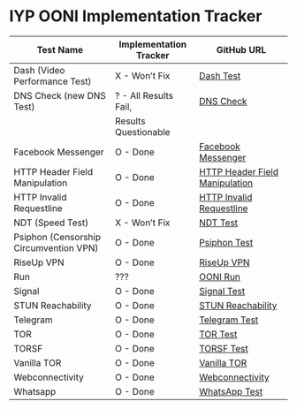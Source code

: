 # IYP OONI Implementation Tracker

| Test Name                                | Implementation Tracker       | GitHub URL                                                                                                    |
|------------------------------------------|------------------------------|---------------------------------------------------------------------------------------------------------------|
| Dash (Video Performance Test)            | X - Won’t Fix                | [Dash Test](https://github.com/ooni/spec/blob/master/nettests/ts-016-dash.md)                                  |
| DNS Check (new DNS Test)                 | ? - All Results Fail,        | [DNS Check](https://github.com/ooni/spec/blob/master/nettests/ts-020-dns-check.md)                             |
|                                          | Results Questionable         |                                                                                                               |
| Facebook Messenger                       | O - Done                     | [Facebook Messenger](https://github.com/ooni/spec/blob/master/nettests/ts-023-facebook-messenger.md)           |
| HTTP Header Field Manipulation           | O - Done                     | [HTTP Header Field Manipulation](https://github.com/ooni/spec/blob/master/nettests/ts-012-http-header-field.md)|
| HTTP Invalid Requestline                 | O - Done                     | [HTTP Invalid Requestline](https://github.com/ooni/spec/blob/master/nettests/ts-011-http-invalid-requestline.md)|
| NDT (Speed Test)                         | X - Won’t Fix                | [NDT Test](https://github.com/ooni/spec/blob/master/nettests/ts-022-ndt.md)                                    |
| Psiphon (Censorship Circumvention VPN)   | O - Done                     | [Psiphon Test](https://github.com/ooni/spec/blob/master/nettests/ts-007-psiphon.md)                            |
| RiseUp VPN                               | O - Done                     | [RiseUp VPN](https://github.com/ooni/spec/blob/master/nettests/ts-019-riseup-vpn.md)                           |
| Run                                      | ???                          | [OONI Run](https://github.com/ooni/run)                                                                        |
| Signal                                   | O - Done                     | [Signal Test](https://github.com/ooni/spec/blob/master/nettests/ts-018-signal.md)                              |
| STUN Reachability                        | O - Done                     | [STUN Reachability](https://github.com/ooni/spec/blob/master/nettests/ts-021-stun-reachability.md)             |
| Telegram                                 | O - Done                     | [Telegram Test](https://github.com/ooni/spec/blob/master/nettests/ts-009-telegram.md)                          |
| TOR                                      | O - Done                     | [TOR Test](https://github.com/ooni/spec/blob/master/nettests/ts-001-tor.md)                                    |
| TORSF                                    | O - Done                     | [TORSF Test](https://github.com/ooni/spec/blob/master/nettests/ts-014-torsf.md)                                |
| Vanilla TOR                              | O - Done                     | [Vanilla TOR](https://github.com/ooni/spec/blob/master/nettests/ts-002-vanilla-tor.md)                         |
| Webconnectivity                          | O - Done                     | [Webconnectivity](https://github.com/ooni/spec/blob/master/nettests/ts-017-web-connectivity.md)                |
| Whatsapp                                 | O - Done                     | [WhatsApp Test](https://github.com/ooni/spec/blob/master/nettests/ts-010-whatsapp.md)                          |
